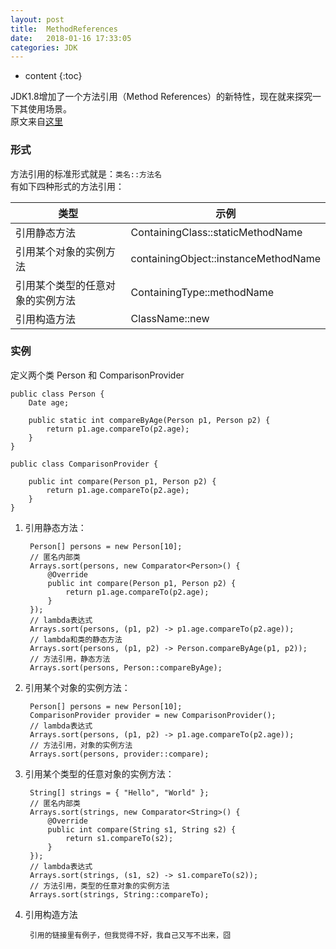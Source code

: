 ```yaml
---
layout: post
title:  MethodReferences
date:   2018-01-16 17:33:05
categories: JDK
---
```


* content
{:toc}

JDK1.8增加了一个方法引用（Method References）的新特性，现在就来探究一下其使用场景。  
原文来自[这里](https://www.cnblogs.com/JohnTsai/p/5806194.html)
	
### 形式

方法引用的标准形式就是：```类名::方法名```  
有如下四种形式的方法引用：

|类型|示例|
|----------|---|
|引用静态方法|ContainingClass::staticMethodName|
|引用某个对象的实例方法|containingObject::instanceMethodName|
|引用某个类型的任意对象的实例方法|ContainingType::methodName|
|引用构造方法|ClassName::new|

### 实例

定义两个类 Person 和 ComparisonProvider

	public class Person {
		Date age;
	
		public static int compareByAge(Person p1, Person p2) {
			return p1.age.compareTo(p2.age);
		}
	}
	
	public class ComparisonProvider {
	
		public int compare(Person p1, Person p2) {
			return p1.age.compareTo(p2.age);
		}
	}

1. 引用静态方法：

		Person[] persons = new Person[10];
		// 匿名内部类
		Arrays.sort(persons, new Comparator<Person>() {
			@Override
			public int compare(Person p1, Person p2) {
				return p1.age.compareTo(p2.age);
			}
		});
		// lambda表达式
		Arrays.sort(persons, (p1, p2) -> p1.age.compareTo(p2.age));
		// lambda和类的静态方法
		Arrays.sort(persons, (p1, p2) -> Person.compareByAge(p1, p2));
		// 方法引用，静态方法
		Arrays.sort(persons, Person::compareByAge);
	
2. 引用某个对象的实例方法：
	
		Person[] persons = new Person[10];
		ComparisonProvider provider = new ComparisonProvider();
		// lambda表达式
		Arrays.sort(persons, (p1, p2) -> p1.age.compareTo(p2.age));
		// 方法引用，对象的实例方法
		Arrays.sort(persons, provider::compare);
	
3. 引用某个类型的任意对象的实例方法：
	
		String[] strings = { "Hello", "World" };
		// 匿名内部类
		Arrays.sort(strings, new Comparator<String>() {
			@Override
			public int compare(String s1, String s2) {
				return s1.compareTo(s2);
			}
		});
		// lambda表达式
		Arrays.sort(strings, (s1, s2) -> s1.compareTo(s2));
		// 方法引用，类型的任意对象的实例方法
		Arrays.sort(strings, String::compareTo);
	
4. 引用构造方法

		引用的链接里有例子，但我觉得不好，我自己又写不出来，囧
	